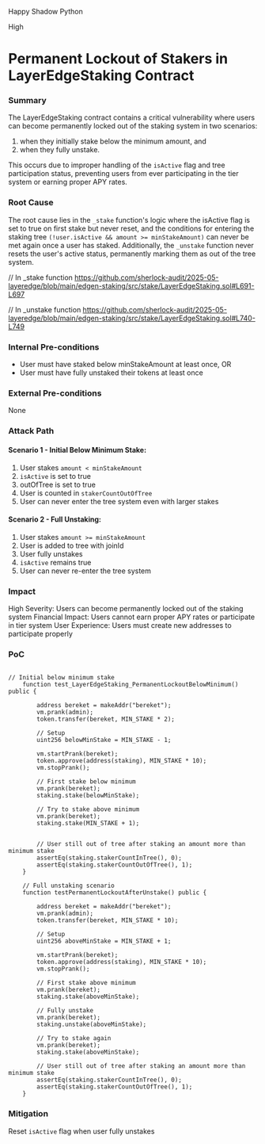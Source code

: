 Happy Shadow Python

High

# Permanent Lockout of Stakers in LayerEdgeStaking Contract

### Summary

The LayerEdgeStaking contract contains a critical vulnerability where users can become permanently locked out of the staking system in two scenarios: 

1. when they initially stake below the minimum amount, and 
2. when they fully unstake. 

This occurs due to improper handling of the `isActive` flag and tree participation status, preventing users from ever participating in the tier system or earning proper APY rates.


### Root Cause

The root cause lies in the `_stake` function's logic where the isActive flag is set to true on first stake but never reset, and the conditions for entering the staking tree `(!user.isActive && amount >= minStakeAmount)` can never be met again once a user has staked. Additionally, the `_unstake` function never resets the user's active status, permanently marking them as out of the tree system.

// In _stake function
https://github.com/sherlock-audit/2025-05-layeredge/blob/main/edgen-staking/src/stake/LayerEdgeStaking.sol#L691-L697

// In _unstake function
https://github.com/sherlock-audit/2025-05-layeredge/blob/main/edgen-staking/src/stake/LayerEdgeStaking.sol#L740-L749



### Internal Pre-conditions

- User must have staked below minStakeAmount at least once, OR
- User must have fully unstaked their tokens at least once

### External Pre-conditions

None

### Attack Path

#### Scenario 1 - Initial Below Minimum Stake:

1. User stakes `amount < minStakeAmount`
2. `isActive` is set to true
3. outOfTree is set to true
4. User is counted in `stakerCountOutOfTree`
5. User can never enter the tree system even with larger stakes

#### Scenario 2 - Full Unstaking:

1. User stakes `amount >= minStakeAmount`
2. User is added to tree with joinId
3. User fully unstakes
4. `isActive` remains true
5. User can never re-enter the tree system

### Impact

High Severity: Users can become permanently locked out of the staking system
Financial Impact: Users cannot earn proper APY rates or participate in tier system
User Experience: Users must create new addresses to participate properly

### PoC

```solidity

// Initial below minimum stake
    function test_LayerEdgeStaking_PermanentLockoutBelowMinimum() public {
        
        address bereket = makeAddr("bereket");
        vm.prank(admin);
        token.transfer(bereket, MIN_STAKE * 2);

        // Setup
        uint256 belowMinStake = MIN_STAKE - 1;
        
        vm.startPrank(bereket);
        token.approve(address(staking), MIN_STAKE * 10);
        vm.stopPrank();

        // First stake below minimum
        vm.prank(bereket);
        staking.stake(belowMinStake);

        // Try to stake above minimum
        vm.prank(bereket);
        staking.stake(MIN_STAKE + 1);


        // User still out of tree after staking an amount more than minimum stake
        assertEq(staking.stakerCountInTree(), 0);
        assertEq(staking.stakerCountOutOfTree(), 1);
    }

    // Full unstaking scenario
    function testPermanentLockoutAfterUnstake() public {

        address bereket = makeAddr("bereket");
        vm.prank(admin);
        token.transfer(bereket, MIN_STAKE * 10);

        // Setup
        uint256 aboveMinStake = MIN_STAKE + 1;
        
        vm.startPrank(bereket);
        token.approve(address(staking), MIN_STAKE * 10);
        vm.stopPrank();

        // First stake above minimum
        vm.prank(bereket);
        staking.stake(aboveMinStake);
        
        // Fully unstake
        vm.prank(bereket);
        staking.unstake(aboveMinStake);
        
        // Try to stake again
        vm.prank(bereket);
        staking.stake(aboveMinStake);
        
        // User still out of tree after staking an amount more than minimum stake
        assertEq(staking.stakerCountInTree(), 0);
        assertEq(staking.stakerCountOutOfTree(), 1);
    }

```



### Mitigation

Reset `isActive` flag when user fully unstakes